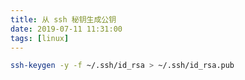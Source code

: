 ```yaml
---
title: 从 ssh 秘钥生成公钥
date: 2019-07-11 11:31:00
tags: [linux]
---
```


```bash
ssh-keygen -y -f ~/.ssh/id_rsa > ~/.ssh/id_rsa.pub
```

